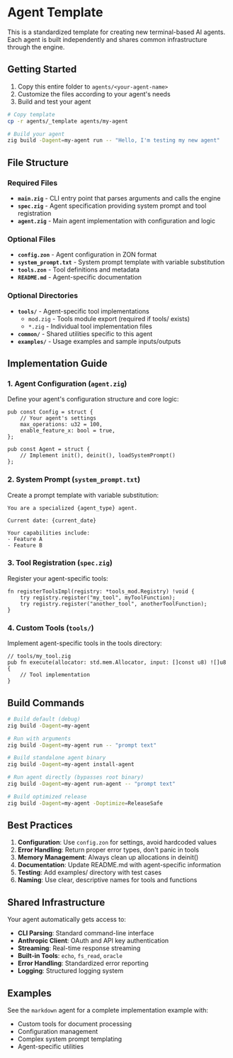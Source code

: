 # Agent Template

This is a standardized template for creating new terminal-based AI agents. Each agent is built independently and shares common infrastructure through the engine.

## Getting Started

1. Copy this entire folder to `agents/<your-agent-name>`
2. Customize the files according to your agent's needs
3. Build and test your agent

```bash
# Copy template
cp -r agents/_template agents/my-agent

# Build your agent
zig build -Dagent=my-agent run -- "Hello, I'm testing my new agent"
```

## File Structure

### Required Files

- **`main.zig`** - CLI entry point that parses arguments and calls the engine
- **`spec.zig`** - Agent specification providing system prompt and tool registration
- **`agent.zig`** - Main agent implementation with configuration and logic

### Optional Files

- **`config.zon`** - Agent configuration in ZON format
- **`system_prompt.txt`** - System prompt template with variable substitution
- **`tools.zon`** - Tool definitions and metadata
- **`README.md`** - Agent-specific documentation

### Optional Directories

- **`tools/`** - Agent-specific tool implementations
  - `mod.zig` - Tools module export (required if tools/ exists)
  - `*.zig` - Individual tool implementation files
- **`common/`** - Shared utilities specific to this agent
- **`examples/`** - Usage examples and sample inputs/outputs

## Implementation Guide

### 1. Agent Configuration (`agent.zig`)

Define your agent's configuration structure and core logic:

```zig
pub const Config = struct {
    // Your agent's settings
    max_operations: u32 = 100,
    enable_feature_x: bool = true,
};

pub const Agent = struct {
    // Implement init(), deinit(), loadSystemPrompt()
};
```

### 2. System Prompt (`system_prompt.txt`)

Create a prompt template with variable substitution:

```
You are a specialized {agent_type} agent.

Current date: {current_date}

Your capabilities include:
- Feature A
- Feature B
```

### 3. Tool Registration (`spec.zig`)

Register your agent-specific tools:

```zig
fn registerToolsImpl(registry: *tools_mod.Registry) !void {
    try registry.register("my_tool", myToolFunction);
    try registry.register("another_tool", anotherToolFunction);
}
```

### 4. Custom Tools (`tools/`)

Implement agent-specific tools in the tools directory:

```zig
// tools/my_tool.zig
pub fn execute(allocator: std.mem.Allocator, input: []const u8) ![]u8 {
    // Tool implementation
}
```

## Build Commands

```bash
# Build default (debug)
zig build -Dagent=my-agent

# Run with arguments
zig build -Dagent=my-agent run -- "prompt text"

# Build standalone agent binary
zig build -Dagent=my-agent install-agent

# Run agent directly (bypasses root binary)
zig build -Dagent=my-agent run-agent -- "prompt text"

# Build optimized release
zig build -Dagent=my-agent -Doptimize=ReleaseSafe
```

## Best Practices

1. **Configuration**: Use `config.zon` for settings, avoid hardcoded values
2. **Error Handling**: Return proper error types, don't panic in tools
3. **Memory Management**: Always clean up allocations in deinit()
4. **Documentation**: Update README.md with agent-specific information
5. **Testing**: Add examples/ directory with test cases
6. **Naming**: Use clear, descriptive names for tools and functions

## Shared Infrastructure

Your agent automatically gets access to:

- **CLI Parsing**: Standard command-line interface
- **Anthropic Client**: OAuth and API key authentication
- **Streaming**: Real-time response streaming
- **Built-in Tools**: `echo`, `fs_read`, `oracle`
- **Error Handling**: Standardized error reporting
- **Logging**: Structured logging system

## Examples

See the `markdown` agent for a complete implementation example with:
- Custom tools for document processing
- Configuration management
- Complex system prompt templating
- Agent-specific utilities

